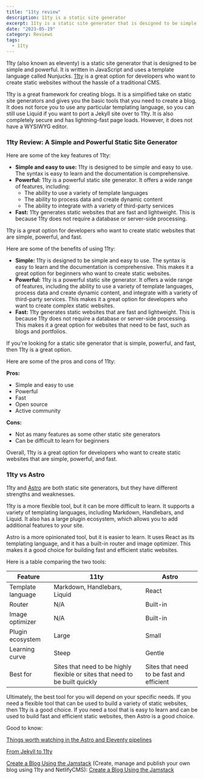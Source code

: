 ```yaml
---
title: "11ty review"
description: 11ty is a static site generator
excerpt: 11ty is a static site generator that is designed to be simple and powerful.
date: "2023-05-19"
category: Reviews
tags:
  - 11ty
---
```


11ty (also known as eleventy) is a static site generator that is designed to be simple and powerful. It is written in JavaScript and uses a template language called Nunjucks. [11ty](https://www.11ty.dev/) is a great option for developers who want to create static websites without the hassle of a traditional CMS.

11ty is a great framework for creating blogs. It is a simplified take on static site generators and gives you the basic tools that you need to create a blog. It does not force you to use any particular templating language, so you can still use Liquid if you want to port a Jekyll site over to 11ty. It is also completely secure and has lightning-fast page loads. However, it does not have a WYSIWYG editor.

### 11ty Review: A Simple and Powerful Static Site Generator

Here are some of the key features of 11ty:

- **Simple and easy to use:** 11ty is designed to be simple and easy to use. The syntax is easy to learn and the documentation is comprehensive.
- **Powerful:** 11ty is a powerful static site generator. It offers a wide range of features, including:
    - The ability to use a variety of template languages
    - The ability to process data and create dynamic content
    - The ability to integrate with a variety of third-party services
- **Fast:** 11ty generates static websites that are fast and lightweight. This is because 11ty does not require a database or server-side processing.

11ty is a great option for developers who want to create static websites that are simple, powerful, and fast.

Here are some of the benefits of using 11ty:

- **Simple:** 11ty is designed to be simple and easy to use. The syntax is easy to learn and the documentation is comprehensive. This makes it a great option for beginners who want to create static websites.
- **Powerful:** 11ty is a powerful static site generator. It offers a wide range of features, including the ability to use a variety of template languages, process data and create dynamic content, and integrate with a variety of third-party services. This makes it a great option for developers who want to create complex static websites.
- **Fast:** 11ty generates static websites that are fast and lightweight. This is because 11ty does not require a database or server-side processing. This makes it a great option for websites that need to be fast, such as blogs and portfolios.

If you're looking for a static site generator that is simple, powerful, and fast, then 11ty is a great option.

Here are some of the pros and cons of 11ty:

**Pros:**

- Simple and easy to use
- Powerful
- Fast
- Open source
- Active community

**Cons:**

- Not as many features as some other static site generators
- Can be difficult to learn for beginners

Overall, 11ty is a great option for developers who want to create static websites that are simple, powerful, and fast.

### 11ty vs Astro

11ty and [Astro](https://astro.build/) are both static site generators, but they have different strengths and weaknesses.

11ty is a more flexible tool, but it can be more difficult to learn. It supports a variety of templating languages, including Markdown, Handlebars, and Liquid. It also has a large plugin ecosystem, which allows you to add additional features to your site.

Astro is a more opinionated tool, but it is easier to learn. It uses React as its templating language, and it has a built-in router and image optimizer. This makes it a good choice for building fast and efficient static websites.

Here is a table comparing the two tools:

| Feature | 11ty | Astro |
| --- | --- | --- |
| Template language | Markdown, Handlebars, Liquid | React |
| Router | N/A | Built-in |
| Image optimizer | N/A | Built-in |
| Plugin ecosystem | Large | Small |
| Learning curve | Steep | Gentle |
| Best for | Sites that need to be highly flexible or sites that need to be built quickly | Sites that need to be fast and efficient |

Ultimately, the best tool for you will depend on your specific needs. If you need a flexible tool that can be used to build a variety of static websites, then 11ty is a good choice. If you need a tool that is easy to learn and can be used to build fast and efficient static websites, then Astro is a good choice.

Good to know:

[Things worth watching in the Astro and Eleventy pipelines](https://www.brycewray.com/posts/2022/12/things-worth-watching-astro-eleventy-pipelines/)

[From Jekyll to 11ty](https://kittygiraudel.com/2020/11/30/from-jekyll-to-11ty/)

[Create a Blog Using the Jamstack](https://courses.jamstack.training/p/create-a-blog-using-the-jamstack) (Create, manage and publish your own blog using 11ty and NetlifyCMS): [Create a Blog Using the Jamstack](https://tpiros.dev/courses/)

